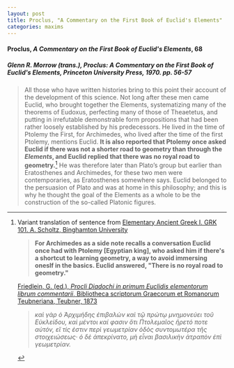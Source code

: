```yaml
---
layout: post
title: Proclus, "A Commentary on the First Book of Euclid's Elements"
categories: maxims
---
```


#### Proclus, *A Commentary on the First Book of Euclid's Elements*, 68

##### Glenn R. Morrow (trans.), *Proclus: A Commentary on the First Book of Euclid's Elements*, Princeton University Press, 1970. pp. 56-57

> All those who have written histories bring to this point their
> account of the development of this science. Not long after
> these men came Euclid, who brought together the Elements,
> systematizing many of the theorems of Eudoxus, perfecting
> many of those of Theaetetus, and putting in irrefutable
> demonstrable form propositions that had been rather loosely
> established by his predecessors. He lived in the time of
> Ptolemy the First, for Archimedes, who lived after the time of
> the first Ptolemy, mentions Euclid. **It is also reported that
> Ptolemy once asked Euclid if there was not a shorter road to
> geometry than through the *Elements*, and Euclid replied that
> there was no royal road to geometry.**[^1] He was therefore later
> than Plato’s group but earlier than Eratosthenes and Archimedes, for these two men were contemporaries, as Eratosthenes somewhere says. Euclid belonged to the persuasion of
> Plato and was at home in this philosophy; and this is why he
> thought the goal of the Elements as a whole to be the construction of the so-called Platonic figures.

[^1]: Variant translation of sentence from [Elementary Ancient Greek I. GRK 101. A. Scholtz, Binghamton University](http://bingweb.binghamton.edu/~ascholtz/grk101/)
    
    > **For Archimedes as a side note recalls a conversation Euclid once had with Ptolemy [Egyptian king], who asked him if there's a shortcut to learning geometry, a way to avoid immersing oneslf in the basics. Euclid answered, "There is no royal road to geometry."**
    
    [Friedlein, G. (ed.), *Procli Diadochi in primum Euclidis elementorum librum commentarii*, Bibliotheca scriptorum Graecorum et Romanorum Teubneriana, Teubner, 1873](https://mdz-nbn-resolving.de/urn:nbn:de:bvb:12-bsb11156410-9)

    > *καὶ γὰρ ὁ Ἀρχιμήδης ἐπιβαλὼν καὶ τῷ πρώτῳ μνημονεύει τοῦ Εὐκλείδου, καὶ μέντοι καί φασιν ὅτι Πτολεμαῖος ἤρετό ποτε αὐτόν, εἴ τίς ἐστιν περὶ γεωμετρίαν ὁδὸς συντομωτέρα τῆς στοιχειώσεως· ὁ δὲ ἀπεκρίνατο, μὴ εἶναι βασιλικὴν ἀτραπὸν ἐπὶ γεωμετρίαν.*
